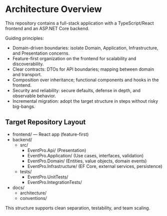 ﻿# Architecture Overview

This repository contains a full-stack application with a TypeScript/React frontend and an ASP.NET Core backend.

Guiding principles:
- Domain-driven boundaries: isolate Domain, Application, Infrastructure, and Presentation concerns.
- Feature-first organization on the frontend for scalability and discoverability.
- Clear contracts: DTOs for API boundaries; mapping between domain and transport.
- Composition over inheritance; functional components and hooks in the frontend.
- Security and reliability: secure defaults, defense in depth, and observable behavior.
- Incremental migration: adopt the target structure in steps without risky big-bangs.

## Target Repository Layout

- frontend/ — React app (feature-first)
- backend/
  - src/
    - EventPro.Api/ (Presentation)
    - EventPro.Application/ (Use cases, interfaces, validation)
    - EventPro.Domain/ (Entities, value objects, domain events)
    - EventPro.Infrastructure/ (EF Core, external services, persistence)
  - tests/
    - EventPro.UnitTests/
    - EventPro.IntegrationTests/
- docs/
  - architecture/
  - conventions/

This structure supports clean separation, testability, and team scaling.
